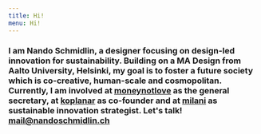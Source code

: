 ```yaml
---
title: Hi!
menu: Hi!
---
```


### I am Nando Schmidlin, a designer focusing on design-led innovation for sustainability. Building on a MA Design from Aalto University, Helsinki, my goal is to foster a future society which is co-creative, human-scale and cosmopolitan. Currently, I am involved at [moneynotlove](https://moneynotlove.ch) as the general secretary, at [koplanar](https://koplanar.ch) as co-founder and at [milani](https://milani.ch) as sustainable innovation strategist. Let's talk! [mail@nandoschmidlin.ch](mailto:mail@nandoschmidlin.ch)
